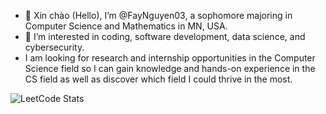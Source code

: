 - 👋 Xin chào (Hello), I’m @FayNguyen03, a sophomore majoring in Computer Science and Mathematics in MN, USA.
- 👀 I’m interested in coding, software development, data science, and cybersecurity.
- I am looking for research and internship opportunities in the Computer Science field so I can gain knowledge and hands-on experience in the CS field as well as discover which field I could thrive in the most.

![LeetCode Stats](https://leetcard.jacoblin.cool/ntkhanh391914?theme=forest&font=Schoolbell&ext=heatmap)
